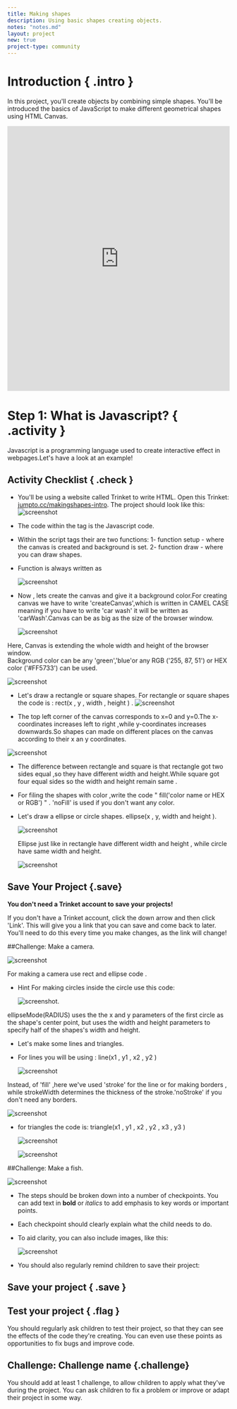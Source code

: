 ```yaml
---
title: Making shapes
description: Using basic shapes creating objects.
notes: "notes.md"
layout: project
new: true
project-type: community
---
```


# Introduction { .intro }

In this project, you'll create objects by combining simple shapes. You'll be introduced the basics of JavaScript to make different geometrical shapes using HTML Canvas.

<iframe src="https://trinket.io/embed/html/cfe39e41f3?outputOnly=true" width="100%" height="600" frameborder="0" marginwidth="0" marginheight="0" allowfullscreen></iframe>

# Step 1: What is Javascript? { .activity }

Javascript is a programming language used to create interactive effect in webpages.Let's have a look at an example!

## Activity Checklist { .check }
+ You'll be using a website called Trinket to write HTML. Open this Trinket: <a href="https://trinket.io/embed/html/50ddc249a1"  target="_blank">jumpto.cc/makingshapes-intro</a>.
	The project should look like this:
	![screenshot](images/java1.png)
+ The code within the <script> </script> tag is the Javascript code.
+ Within the script tags their are two functions: 
	1- function setup - where the canvas is created and background is set. 
	2- function draw - where you can draw shapes.
+ Function is always written as 
	
	![screenshot](images/javafunc.png)
	
+ Now , lets create the canvas and give it a background color.For creating canvas we have to write 'createCanvas',which is written in  CAMEL CASE meaning if you have to write 'car wash' it will be written as 'carWash'.Canvas can be as big as the size of the browser window.
	
	![screenshot](images/javafunc1.png)

 Here, Canvas is extending the whole width and height of the browser window.	
 Background color can be any 'green','blue'or any RGB ('255, 87, 51') or HEX color ('#FF5733') can be used.
 	
   ![screenshot](images/java2.png)

+ Let's draw a rectangle  or square shapes.
  For rectangle or square shapes the code is :
  rect(x , y , width , height ) .
  ![screenshot](images/coordinate.png) 
  
 + The top left corner of the canvas corresponds to x=0 and y=0.The x-coordinates increases left to right ,while y-coordinates increases   downwards.So shapes can made on different places on the canvas according to their x an y coordinates.
  
  ![screenshot](images/rect.png)
  
 + The difference between rectangle and square is that rectangle got two sides equal ,so they have different width and height.While    square got four equal sides so the width and height remain same .        
 + For filing the shapes with color ,write the code " fill('color name or HEX or RGB') " . 'noFill' is used if you don't want any color.
	

+ Let's draw a ellipse or circle shapes.
   ellipse(x , y, width and height ).
  
  ![screenshot](images/ellipse1.png)
   
   Ellipse just like in rectangle have different width and height , while circle have same width and height.
   
   ![screenshot](images/ellipse.png)


	
## Save Your Project {.save}

__You don't need a Trinket account to save your projects!__ 

If you don't have a Trinket account, click the down arrow and then click 'Link'. This will give you a link that you can save and come back to later. You'll need to do this every time you make changes, as the link will change!

##Challenge: Make a camera.

   ![screenshot](images/cam1.png)

For making a camera use rect and ellipse code .
+ Hint  For making circles inside the circle use this code:
    
    ![screenshot](images/radius.png).

ellipseMode(RADIUS)  uses the  the x and y parameters of the first circle as the shape's center point, but uses the width and height parameters to specify half of the shapes's width and height.

+ Let's make some lines and triangles.
+ For lines you will be using : line(x1 , y1 , x2 , y2 )

     ![screenshot](images/line.png)
 
 Instead, of 'fill' ,here we've used 'stroke' for the line or for making borders , while strokeWidth determines the thickness of the stroke.'noStroke' if you don't need any borders.

   ![screenshot](images/line2.png)
   
+ for triangles the code is: triangle(x1 , y1 , x2 , y2 , x3 , y3 )

  ![screenshot](images/tri2.png)
  
  ![screenshot](images/tri.png)
  
##Challenge: Make a fish.

   ![screenshot](images/fish.png)
  
  

+ The steps should be broken down into a number of checkpoints. You can add text in __bold__ or _italics_ to add emphasis to key words or important points.

+ Each checkpoint should clearly explain what the child needs to do.

+ To aid clarity, you can also include images, like this:

	![screenshot](images/image.png)
+ You should also regularly remind children to save their project:

## Save your project { .save }

## Test your project { .flag }
You should regularly ask children to test their project, so that they can see the effects of the code they're creating. You can even use these points as opportunities to fix bugs and improve code.

## Challenge: Challenge name {.challenge}
You should add at least 1 challenge, to allow children to apply what they've during the project. You can ask children to fix a problem or improve or adapt their project in some way. 
